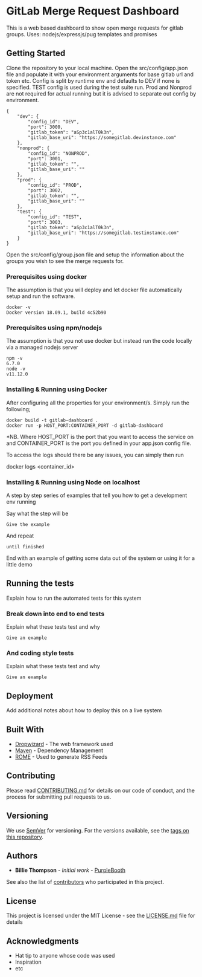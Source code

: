 # GitLab Merge Request Dashboard

This is a web based dashboard to show open merge requests for gitlab groups.
Uses: nodejs/expressjs/pug templates and promises

## Getting Started

Clone the repository to your local machine.
Open the src/config/app.json file and populate it with your environment arguments for base gitlab url and token etc.
    Config is split by runtime env and defaults to DEV if none is specified. TEST config is used during the test suite run.
    Prod and Nonprod are not required for actual running but it is advised to separate out config by environment.
```
{
    "dev": {
        "config_id": "DEV",
        "port": 3000,
        "gitlab_token": "aSp3c1alT0k3n",
        "gitlab_base_uri": "https://somegitlab.devinstance.com"
    },
    "nonprod": {
        "config_id": "NONPROD",
        "port": 3001,
        "gitlab_token": "",
        "gitlab_base_uri": ""
    },
    "prod": {
        "config_id": "PROD",
        "port": 3002,
        "gitlab_token": "",
        "gitlab_base_uri": ""
    },
    "test": {
        "config_id": "TEST",
        "port": 3003,
        "gitlab_token": "aSp3c1alT0k3n",
        "gitlab_base_uri": "https://somegitlab.testinstance.com"
    }
}
```

Open the src/config/group.json file and setup the information about the groups you wish to see the merge requests for.

### Prerequisites using docker

The assumption is that you will deploy and let docker file automatically setup and run the software.

```
docker -v
Docker version 18.09.1, build 4c52b90
```

### Prerequisites using npm/nodejs

The assumption is that you not use docker but instead run the code locally via a managed nodejs server

```
npm -v    
6.7.0
node -v                                                                           
v11.12.0
```

### Installing & Running using Docker

After configuring all the properties for your environment/s. Simply run the following;

```
docker build -t gitlab-dashboard .
docker run -p HOST_PORT:CONTAINER_PORT -d gitlab-dashboard
```

*NB. Where HOST_PORT is the port that you want to access the service on and CONTAINER_PORT is the port you defined in your app.json config file.

To access the logs should there be any issues, you can simply then run 

docker logs <container_id>


### Installing & Running using Node on localhost

A step by step series of examples that tell you how to get a development env running

Say what the step will be

```
Give the example
```

And repeat

```
until finished
```

End with an example of getting some data out of the system or using it for a little demo

## Running the tests

Explain how to run the automated tests for this system

### Break down into end to end tests

Explain what these tests test and why

```
Give an example
```

### And coding style tests

Explain what these tests test and why

```
Give an example
```

## Deployment

Add additional notes about how to deploy this on a live system

## Built With

* [Dropwizard](http://www.dropwizard.io/1.0.2/docs/) - The web framework used
* [Maven](https://maven.apache.org/) - Dependency Management
* [ROME](https://rometools.github.io/rome/) - Used to generate RSS Feeds

## Contributing

Please read [CONTRIBUTING.md](https://gist.github.com/PurpleBooth/b24679402957c63ec426) for details on our code of conduct, and the process for submitting pull requests to us.

## Versioning

We use [SemVer](http://semver.org/) for versioning. For the versions available, see the [tags on this repository](https://github.com/your/project/tags). 

## Authors

* **Billie Thompson** - *Initial work* - [PurpleBooth](https://github.com/PurpleBooth)

See also the list of [contributors](https://github.com/your/project/contributors) who participated in this project.

## License

This project is licensed under the MIT License - see the [LICENSE.md](LICENSE.md) file for details

## Acknowledgments

* Hat tip to anyone whose code was used
* Inspiration
* etc

